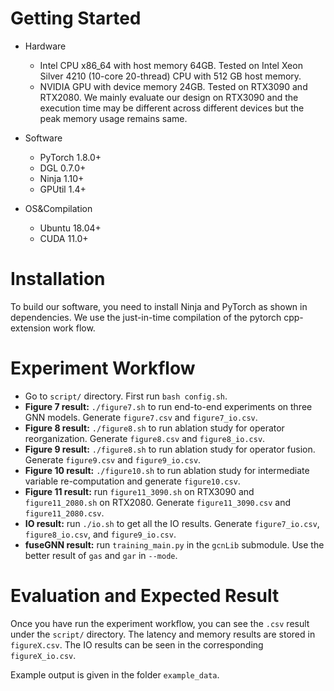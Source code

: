 # Getting Started

- Hardware

  - Intel CPU x86_64 with host memory 64GB. Tested on Intel Xeon Silver 4210 (10-core 20-thread) CPU with 512 GB host memory.
  - NVIDIA GPU with device memory 24GB. Tested on RTX3090 and RTX2080. We mainly evaluate our design on RTX3090 and the execution time may be different across different devices but the peak memory usage remains same.

- Software

  - PyTorch 1.8.0+
  - DGL 0.7.0+
  - Ninja 1.10+
  - GPUtil 1.4+

- OS&Compilation
  - Ubuntu 18.04+
  - CUDA 11.0+

# Installation

To build our software, you need to install Ninja and PyTorch as shown in dependencies.
We use the just-in-time compilation of the pytorch cpp-extension work flow.

# Experiment Workflow

- Go to `script/` directory.
  First run `bash config.sh`.
- **Figure 7 result:** `./figure7.sh` to run end-to-end experiments on three GNN models. Generate `figure7.csv` and `figure7_io.csv`.
- **Figure 8 result:** `./figure8.sh` to run ablation study for operator reorganization. Generate `figure8.csv` and `figure8_io.csv`.
- **Figure 9 result:** `./figure8.sh` to run ablation study for operator fusion. Generate `figure9.csv` and `figure9_io.csv`.
- **Figure 10 result:** `./figure10.sh` to run ablation study for intermediate variable re-computation and generate `figure10.csv`.
- **Figure 11 result:** run `figure11_3090.sh` on RTX3090 and `figure11_2080.sh` on RTX2080. Generate `figure11_3090.csv` and `figure11_2080.csv`.
- **IO result:** run `./io.sh` to get all the IO results. Generate `figure7_io.csv`, `figure8_io.csv`, and `figure9_io.csv`.
- **fuseGNN result:** run `training_main.py` in the `gcnLib` submodule. Use the better result of `gas` and `gar` in `--mode`.

# Evaluation and Expected Result

Once you have run the experiment workflow, you can see the `.csv` result under the `script/` directory. The latency and memory results are stored in `figureX.csv`. The IO results can be seen in the corresponding `figureX_io.csv`.

Example output is given in the folder `example_data`.
